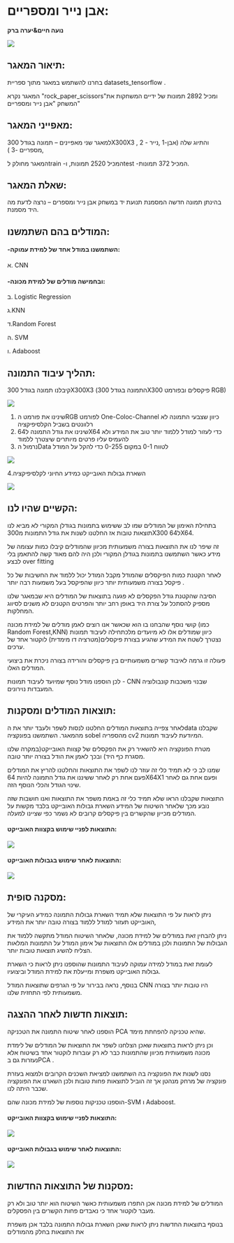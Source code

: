 # אבן נייר ומספריים:
**נועה חיים&יערה ברק**

![](https://github.com/noahaim/Rock-paper-scissors/blob/8279b10dceb399d604562f477734a8ed48b150c0/WhatsApp%20Image%202022-02-11%20at%2009.04.27.jpeg)

## תיאור המאגר:
 בחרנו להשתמש במאגר מתוך ספריית datasets_tensorflow . 
 
 המאגר נקרא "rock_paper_scissors"ומכיל 2892 תמונות של ידיים המשחקות את המשחק "אבן נייר ומספריים" 

## מאפייני המאגר:
 למאגר שני מאפיינים – תמונה בגודל 300X300X3 , והתיוג שלה (אבן-1 ,נייר - 2 ,מספריים -3 )
 
 המאגר מחולק לtrain -המכיל 2520 תמונות, וtest -המכיל 372 תמונות.
 

## שאלת המאגר:
בהינתן תמונה חדשה המסמנת תנועת יד במשחק אבן נייר ומספרים – נרצה לדעת מה היד מסמנת.

## המודלים בהם השתמשנו:


#### -השתמשנו במודל אחד של למידת עמוקה:

א. CNN

#### -ובחמישה מודלים של למידת מכונה:

ב. Logistic Regression

ג.KNN

ד.Random Forest

ה. SVM

ו. Adaboost

## תהליך עיבוד התמונה:
 קיבלנו תמונה בגודל 300X300X3 (התמונה בגודל 300X300 פיקסלים ובפורמט RGB)

  ![](https://github.com/noahaim/Rock-paper-scissors/blob/8279b10dceb399d604562f477734a8ed48b150c0/WhatsApp%20Image%202022-02-11%20at%2009.09.59.jpeg)
  
1. שינינו את פורמט הRGB לפורמט One-Coloc-Channel כיוון שצבעי התמונה לא רלוונטים בשביל הקלסיפיקציה 
2. שינינו את גודל התמונה ל64X64 כדי לעזור למודל ללמוד יותר טוב את המידע ולא להעמיס עליו פרטים מיותרים שיצטרך ללמוד
3. נרמול הData לטווח 0-1 במקום 0-255 כדי להקל על המודל 

![](https://github.com/noahaim/Rock-paper-scissors/blob/d53d1ac76021ac7f53b69374b4db796c4b472002/image_after_proccecing.jpeg)

4.השארת גבולות האובייקט כמידע החיוני לקלסיפיקציה

![](https://github.com/noahaim/Rock-paper-scissors/blob/d53d1ac76021ac7f53b69374b4db796c4b472002/image_after_borders.jpeg)

## הקשיים שהיו לנו:
בתחילת האימון של המודלים שמו לב ששימוש בתמונות בגודלן המקורי לא מביא לנו תוצאות טובות אז החלטנו לשנות את גודל התמונות מ300X300 ל64X64.

זה שיפר לנו את התוצאות בצורה משמעותית מכיוון שהמודלים קיבלו כמות עצומה של מידע כאשר השתמשנו בתמונות בגודלן המקורי ולכן היה להם מאוד קשה להתאמן בלי לבצע over fitting

לאחר הקטנת כמות הפיקסלים שהמודל מקבל המודל יכול ללמוד את החשיבות של כל פיקסל בצורה משמעותית יותר כיוון שהפיקסל בעל משמעות רבה יותר .

הסיבה שהקטנת גודל הפקסלים לא פגעה בתוצאות של המודלים היא שבמאגר שלנו מספיק להסתכל על צורת היד באופן רחב יותר והפרטים הקטנים לא משנים לסיווג המחלקות.

קושי נוסף שהבחנו בו הוא שכאשר אנו רוצים לאמן מודלים של למידת מכונה (כמו Random Forest,KNN) כיוון שמודלים אלו לא מיועדים מלכתחילה לעיבוד תמונות נצטרך לשטח את המידע שהגיע בצורת פיקסלים(מטרציה דו מימדית) לוקטור אחד של ערכים.

פעולה זו גרמה לאיבוד קשרים משמעותיים בין פיקסלים והורידה בצורה ניכרת את ביצועי המודלים האלו.

לכן הוספנו מודל נוסף שמיועד לעיבוד תמונות - CNN שבנוי משכבות קונבולוציה המעבדות נוירונים.


## תוצאות המודלים ומסקנות:
לאחר צפייה בתוצאות המודלים החלטנו לנסות לשפר ולעבד יותר את הdata שקבלנו מהמאגר.
השתמשנו בפונקציה sobel מהספריה cv2 המיודעת לעיבוד תמונות.

מטרת הפונקציה היא להשאיר רק את הפקסלים של קצוות האובייקט(במקרה שלנו מסגרת כף היד) ובכך לאמן את הודל בצורה יותר טובה.

שמנו לב כי לא תמיד כלי זה עוזר לנו לשפר את התוצאות והחלטנו להריץ את המודלים פעם אחת רק לאחר ששיננו את גודל התמונה להיות 64X64X1 ופעם אחת גם לאחר שינוי הגודל והכלי הנוסף הזה.

התוצאות שקבלנו הראו שלא תמיד כלי זה באמת משפר את התוצאות ואנו חושבות שזה נובע מכך שלאחר השיטוח של המידע השארת גבולות האובייקט בלבד מקשות על המודלים מכייון שהקשרים בין פיקסלים קרובים לא נשמר כפי שציינו למעלה.

#### התוצאות לפניי שימוש בקצוות האובייקט:



![](https://github.com/noahaim/Rock-paper-scissors/blob/a2973aa04a67c7b012028284ccb1af2ea6612c0e/befor_border_results.jpeg)

#### התוצאות לאחר שימוש בגבולות האובייקט:



![](https://github.com/noahaim/Rock-paper-scissors/blob/a2973aa04a67c7b012028284ccb1af2ea6612c0e/after_borderd_results.jpeg)


## מסקנה סופית:
ניתן לראות על פי התוצאות שלא תמיד השארת גבולות התמונה כמידע העיקרי של האובייקט תעזור למודל ללמוד בצורה טובה יותר את המידע,

ניתן להבחין זאת במודלים של למידת מכונה, שלאחר השיטוח המודל מתקשה ללמוד את הגבולות של התמונות ולכן במודלים אלו התוצאות של אימון המודל על התמונות המלאות הצליח להשיג תוצאות טובות יותר.

לעומת זאת במודל למידה עמוקה לעיבוד התמונות שהוספנו ניתן לראות כי השארת גבולות האובייקט משפרת ומייעלת את למידת המודל וביצועיו.

בנוסף, נראה בבירור על פי הגרפים שתוצאות המודל CNN היו טובות יותר בצורה משמעותית לפי התחזית שלנו.
## תוצאות חדשות לאחר ההצגה:
הוספנו לאחר שיטוח התמונה את הטכניקה PCA שהיא טכניקה להפחתת מימד.

וכן ניתן לראות בתוצאות שאכן הצלחנו לשפר את התוצאות של המודלים של לימדת מכונה משמעותית מכיוון שהתמונות כבר לא רק עוברות לוקטור אחד  בשיטוח אלא נעזרות גם בPCA .

נסנו לשנות את הפונקציה בה השתמשנו למציאת השכנים הקרובים ולמצוא בעזרת פונקציה של מרחק מנהטן אך זה הוביל לתוצאות פחות טובות ולכן השארנו את הפונקציה שכבר היתה לנו.

הוספנו טכניקות נוספות של למידת מכונה שהם-SVM ו Adaboost.
#### התוצאות לפניי שימוש בקצוות האובייקט:


![](https://github.com/noahaim/Rock-paper-scissors/blob/9cbb268940141bcf005c9256fae44707036ed9e6/new_results.JPG)

#### התוצאות לאחר שימוש בגבולות האובייקט:

![](https://github.com/noahaim/Rock-paper-scissors/blob/9cbb268940141bcf005c9256fae44707036ed9e6/new_results_B.JPG)
## מסקנות של התוצאות החדשות:
המודלים של למידת מכונה אכן התפרו משמעותית כאשר השיטוח הוא יותר טוב ולא רק מעבר לוקטור אחד כי נאבדים פחות הקשרים בין הפסקלים.

בנוסף בתוצאות החדשות ניתן לראות שאכן השארת גבולות התמונה בלבד אכן משפרת את התוצאות בחלק מהמודלים


